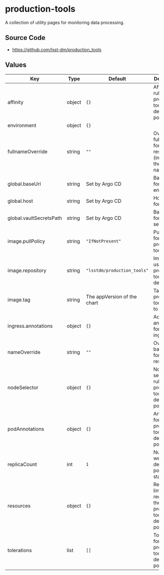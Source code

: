 # production-tools

A collection of utility pages for monitoring data processing.

## Source Code

* <https://github.com/lsst-dm/production_tools>

## Values

| Key | Type | Default | Description |
|-----|------|---------|-------------|
| affinity | object | `{}` | Affinity rules for the production-tools deployment pod |
| environment | object | `{}` |  |
| fullnameOverride | string | `""` | Override the full name for resources (includes the release name) |
| global.baseUrl | string | Set by Argo CD | Base URL for the environment |
| global.host | string | Set by Argo CD | Host name for ingress |
| global.vaultSecretsPath | string | Set by Argo CD | Base path for Vault secrets |
| image.pullPolicy | string | `"IfNotPresent"` | Pull policy for the production-tools image |
| image.repository | string | `"lsstdm/production_tools"` | Image to use in the production-tools deployment |
| image.tag | string | The appVersion of the chart | Tag of production-tools image to use |
| ingress.annotations | object | `{}` | Additional annotations for the ingress rule |
| nameOverride | string | `""` | Override the base name for resources |
| nodeSelector | object | `{}` | Node selection rules for the production-tools deployment pod |
| podAnnotations | object | `{}` | Annotations for the production-tools deployment pod |
| replicaCount | int | `1` | Number of web deployment pods to start |
| resources | object | `{}` | Resource limits and requests for the production-tools deployment pod |
| tolerations | list | `[]` | Tolerations for the production-tools deployment pod |
